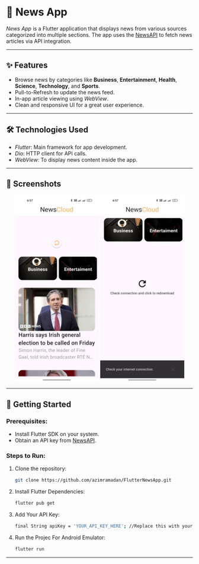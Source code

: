 # 📰 News App

*News App* is a Flutter application that displays news from various sources categorized into multiple sections. The app uses the [NewsAPI](https://newsapi.org) to fetch news articles via API integration.

---

## ✨ Features
- Browse news by categories like **Business**, **Entertainment**, **Health**, **Science**, **Technology**, and **Sports**.
- Pull-to-Refresh to update the news feed.
- In-app article viewing using *WebView*.
- Clean and responsive UI for a great user experience.

---

## 🛠 Technologies Used
- *Flutter*: Main framework for app development.
- *Dio*: HTTP client for API calls.
- *WebView*: To display news content inside the app.

---

## 📸 Screenshots
<p align="center">
  <img src="screenshots/screenshots_2.jpg" width="45%" />
  <img src="screenshots/screenshots_3.jpg" width="45%" />
</p>

---

## 🚀 Getting Started
### Prerequisites:
- Install Flutter SDK on your system.
- Obtain an API key from [NewsAPI](https://newsapi.org).

### Steps to Run:
1. Clone the repository:
   ```bash
   git clone https://github.com/azimramadan/FlutterNewsApp.git
2. Install Flutter Dependencies:
   ```bash
   flutter pub get
3. Add Your API Key:
   ```bash
   final String apiKey = 'YOUR_API_KEY_HERE'; //Replace this with your NewsAPI key
4. Run the Projec For Android Emulator:
   ```bash
   flutter run

---
